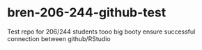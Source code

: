 # bren-206-244-github-test
Test repo for 206/244 students tooo big booty ensure successful connection between github/RStudio
